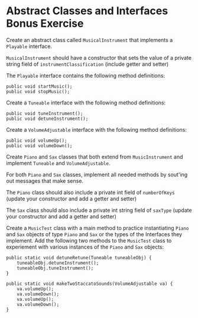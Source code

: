 
# Abstract Classes and Interfaces Bonus Exercise

Create an abstract class called ```MusicalInstrument``` that implements a ```Playable``` interface.

```MusicalInstrument``` should have a constructor that sets the value of a private string field of ```instrumentClassification``` (include getter and setter)

The ```Playable``` interface contains the following method definitions:

    public void startMusic();
    public void stopMusic();

Create a ```Tuneable``` interface with the following method definitions:

    public void tuneInstrument();
    public void detuneInstrument();

Create a ```VolumeAdjustable``` interface with the following method definitions:

    public void volumeUp();
    public void volumeDown();

Create ```Piano``` and ```Sax``` classes that both extend from ```MusicInstrument``` and implement ```Tuneable``` and ```VolumeAdjustable```.

For both ```Piano``` and ```Sax``` classes, implement all needed methods by sout'ing out messages that make sense.

The ```Piano``` class should also include a private int field of ```numberOfKeys``` (update your constructor and add a getter and setter)

The ```Sax``` class should also include a private int string field of ```saxType``` (update your constructor and add a getter and setter)

Create a ```MusicTest``` class with a main method to practice instantiating ```Piano``` and ```Sax``` objects of type ```Piano``` and ```Sax``` or the types of the Interfaces they implement. Add the following two methods to the ```MusicTest``` class to experiement with various instances of the ```Piano``` and ```Sax``` objects:

  	public static void detuneRetune(Tuneable tuneableObj) {
        tuneableObj.detuneInstrument();
        tuneableObj.tuneInstrument();
    }

    public static void makeTwoStaccatoSounds(VolumeAdjustable va) {
        va.volumeUp();
        va.volumeDown();
        va.volumeUp();
        va.volumeDown();
    }








